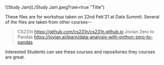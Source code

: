 ![Study Jam](./Study Jam.jpeg?raw=true "Title")

These files are for workshop taken on 22nd Feb'21 at Data Summit.
Several of the files are taken from other courses--
>CS231n https://github.com/cs231n/cs231n.github.io
>Jovian Zero to Pandas https://jovian.ai/learn/data-analysis-with-python-zero-to-pandas

Interested Students can see these courses and repositories they courses are great.

